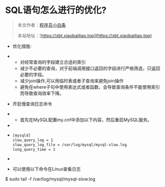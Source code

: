 # SQL语句怎么进行的优化?

> 本文作者：[程序员小白条](https://github.com/luoye6)
>
> 本站地址：[https://xbt.xiaobaitiao.top](https://xbt.xiaobaitiao.top)

- 优化措施:

- - 对经常查询的字段建立合适的索引
  - 减少不必要的查询，对于前端调用接口返回的字段进行严格筛选，只返回必要的字段。
  - 减少join操作,可以用临时表或者子查询来避免join操作
  - 避免在where子句中使用表达式或者函数，会导致查询条件不能使用索引而导致查询效率下降。

- 开启慢查询日志命令

- - 首先在MySQL配置my.cnf中添加以下内容，然后重启MySQL服务。

- 

- ```tex
  [mysqld]
  slow_query_log = 1   
  slow_query_log_file = /var/log/mysql/mysql-slow.log 
  long_query_time = 1
  ```

- 

- 可以使用以下命令在Linux查看日志

$ sudo tail -f /var/log/mysql/mysql-slow.log 